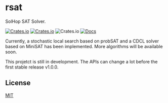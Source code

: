 # rsat

SolHop SAT Solver.

[![Crates.io](https://img.shields.io/crates/v/rsat.svg?style=for-the-badge)](https://crates.io/crates/rsat)
[![Crates.io](https://img.shields.io/crates/d/rsat.svg?style=for-the-badge)](https://crates.io/crates/rsat)
![Crates.io](https://img.shields.io/crates/l/rsat?style=for-the-badge)
[![Docs](https://img.shields.io/badge/api-docs-blue?style=for-the-badge)](https://docs.rs/rsat)
<!-- [![Build Status](https://dev.azure.com/solhop/rsat/_apis/build/status/solhop.rsat?branchName=master)](https://dev.azure.com/solhop/rsat/_build/latest?definitionId=1&branchName=master) -->
<!-- [![Coverage Status](https://coveralls.io/repos/github/solhop/rsat/badge.svg?branch=master)](https://coveralls.io/github/solhop/rsat?branch=master) -->

Currently, a stochastic local search based on probSAT and a CDCL solver based on MiniSAT has been implemented.
More algorithms will be available soon.

This projetct is still in development.
The APIs can change a lot before the first stable release v1.0.0.

## License

[MIT](LICENSE)
